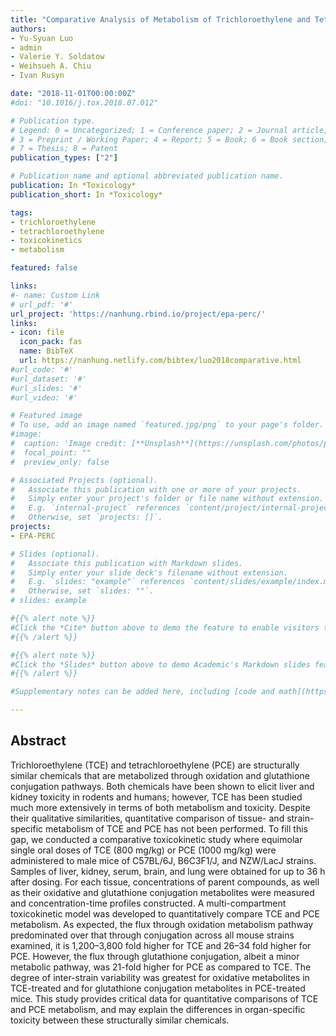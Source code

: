 ```yaml
---
title: "Comparative Analysis of Metabolism of Trichloroethylene and Tetrachloroethylene among Mouse Tissues and Strains"
authors:
- Yu-Syuan Luo
- admin
- Valerie Y. Soldatow
- Weihsueh A. Chiu
- Ivan Rusyn

date: "2018-11-01T00:00:00Z"
#doi: "10.1016/j.tox.2018.07.012"

# Publication type.
# Legend: 0 = Uncategorized; 1 = Conference paper; 2 = Journal article;
# 3 = Preprint / Working Paper; 4 = Report; 5 = Book; 6 = Book section;
# 7 = Thesis; 8 = Patent
publication_types: ["2"]

# Publication name and optional abbreviated publication name.
publication: In *Toxicology*
publication_short: In *Toxicology*

tags:
- trichloroethylene
- tetrachloroethylene
- toxicokinetics
- metabolism

featured: false

links:
#- name: Custom Link
# url_pdf: '#'
url_project: 'https://nanhung.rbind.io/project/epa-perc/'
links:
- icon: file
  icon_pack: fas
  name: BibTeX
  url: https://nanhung.netlify.com/bibtex/luo2018comparative.html
#url_code: '#'
#url_dataset: '#'
#url_slides: '#'
#url_video: '#'

# Featured image
# To use, add an image named `featured.jpg/png` to your page's folder. 
#image:
#  caption: 'Image credit: [**Unsplash**](https://unsplash.com/photos/pLCdAaMFLTE)'
#  focal_point: ""
#  preview_only: false

# Associated Projects (optional).
#   Associate this publication with one or more of your projects.
#   Simply enter your project's folder or file name without extension.
#   E.g. `internal-project` references `content/project/internal-project/index.md`.
#   Otherwise, set `projects: []`.
projects:
- EPA-PERC

# Slides (optional).
#   Associate this publication with Markdown slides.
#   Simply enter your slide deck's filename without extension.
#   E.g. `slides: "example"` references `content/slides/example/index.md`.
#   Otherwise, set `slides: ""`.
# slides: example

#{{% alert note %}}
#Click the *Cite* button above to demo the feature to enable visitors to import publication metadata into their reference management software.
#{{% /alert %}}

#{{% alert note %}}
#Click the *Slides* button above to demo Academic's Markdown slides feature.
#{{% /alert %}}

#Supplementary notes can be added here, including [code and math](https://sourcethemes.com/academic/docs/writing-markdown-latex/).

---
```


## Abstract

Trichloroethylene (TCE) and tetrachloroethylene (PCE) are structurally similar chemicals that are metabolized through oxidation and glutathione conjugation pathways. Both chemicals have been shown to elicit liver and kidney toxicity in rodents and humans; however, TCE has been studied much more extensively in terms of both metabolism and toxicity. Despite their qualitative similarities, quantitative comparison of tissue- and strain-specific metabolism of TCE and PCE has not been performed. To fill this gap, we conducted a comparative toxicokinetic study where equimolar single oral doses of TCE (800 mg/kg) or PCE (1000 mg/kg) were administered to male mice of C57BL/6J, B6C3F1/J, and NZW/LacJ strains. Samples of liver, kidney, serum, brain, and lung were obtained for up to 36 h after dosing. For each tissue, concentrations of parent compounds, as well as their oxidative and glutathione conjugation metabolites were measured and concentration-time profiles constructed. A multi-compartment toxicokinetic model was developed to quantitatively compare TCE and PCE metabolism. As expected, the flux through oxidation metabolism pathway predominated over that through conjugation across all mouse strains examined, it is 1,200–3,800 fold higher for TCE and 26–34 fold higher for PCE. However, the flux through glutathione conjugation, albeit a minor metabolic pathway, was 21-fold higher for PCE as compared to TCE. The degree of inter-strain variability was greatest for oxidative metabolites in TCE-treated and for glutathione conjugation metabolites in PCE-treated mice. This study provides critical data for quantitative comparisons of TCE and PCE metabolism, and may explain the differences in organ-specific toxicity between these structurally similar chemicals.
